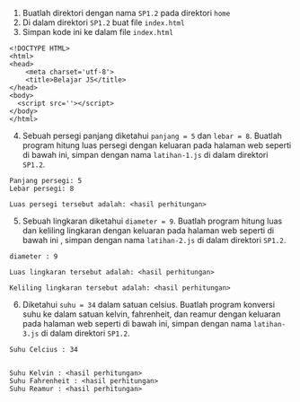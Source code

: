 1. Buatlah direktori dengan nama `SP1.2` pada direktori `home`
2. Di dalam direktori `SP1.2` buat file `index.html`
3. Simpan kode ini ke dalam file `index.html`
```
<!DOCTYPE HTML>
<html>
<head>
    <meta charset='utf-8'>
    <title>Belajar JS</title>
</head>
<body>
  <script src=''></script>
</body>
</html>
```
4. Sebuah persegi panjang diketahui `panjang = 5` dan `lebar = 8`. Buatlah program hitung luas persegi dengan keluaran pada halaman web seperti di bawah ini, simpan dengan nama `latihan-1.js` di dalam direktori `SP1.2`.
```
Panjang persegi: 5
Lebar persegi: 8

Luas persegi tersebut adalah: <hasil perhitungan>
```

5. Sebuah lingkaran diketahui `diameter = 9`. Buatlah program hitung luas dan keliling lingkaran dengan keluaran pada halaman web seperti di bawah ini , simpan dengan nama `latihan-2.js` di dalam direktori `SP1.2`.
```
diameter : 9

Luas lingkaran tersebut adalah: <hasil perhitungan>

Keliling lingkaran tersebut adalah: <hasil perhitungan>
```
6. Diketahui `suhu = 34` dalam satuan celsius. Buatlah program konversi suhu ke dalam satuan kelvin, fahrenheit, dan reamur dengan keluaran pada halaman web seperti di bawah ini, simpan dengan nama `latihan-3.js` di dalam direktori `SP1.2`.
```
Suhu Celcius : 34 


Suhu Kelvin : <hasil perhitungan>
Suhu Fahrenheit : <hasil perhitungan>
Suhu Reamur : <hasil perhitungan>
```